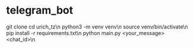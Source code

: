 # telegram_bot
  git clone 
  cd urich_tz\n
  python3 -m venv venv\n
  source venv/bin/activate\n
  pip install -r requirements.txt\n
  python main.py <your_message> <chat_id>\n
